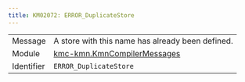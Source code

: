 ```yaml
---
title: KM02072: ERROR_DuplicateStore
---
```


|            |           |
|------------|---------- |
| Message    | A store with this name has already been defined\. |
| Module     | [kmc-kmn.KmnCompilerMessages](kmc-kmn.kmncompilermessages) |
| Identifier | `ERROR_DuplicateStore` |



